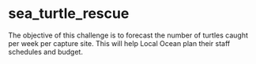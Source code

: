 # sea_turtle_rescue
The objective of this challenge is to forecast the number of turtles caught per week per capture site. This will help Local Ocean plan their staff schedules and budget.
